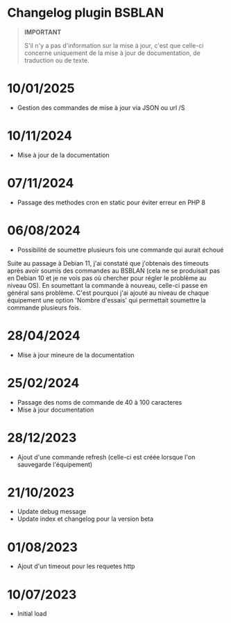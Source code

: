 # Changelog plugin BSBLAN

>**IMPORTANT**
>
>S'il n'y a pas d'information sur la mise à jour, c'est que celle-ci concerne uniquement de la mise à jour de documentation, de traduction ou de texte.

# 10/01/2025

- Gestion des commandes de mise à jour via JSON ou url /S

# 10/11/2024

- Mise à jour de la documentation

# 07/11/2024

- Passage des methodes cron en static pour éviter erreur en PHP 8

# 06/08/2024

- Possibilité de soumettre plusieurs fois une commande qui aurait échoué

Suite au passage à Debian 11, j'ai constaté que j'obtenais des timeouts après avoir soumis des commandes au BSBLAN (cela ne se produisait pas en Debian 10 et je ne vois pas où chercher pour régler le problème au niveau OS). En soumettant la commande à nouveau, celle-ci passe en général sans problème. C'est pourquoi j'ai ajouté au niveau de chaque équipement une option 'Nombre d'essais' qui permettait soumettre la commande plusieurs fois.

# 28/04/2024

- Mise à jour mineure de la documentation

# 25/02/2024

- Passage des noms de commande de 40 à 100 caracteres
- Mise à jour documentation

# 28/12/2023

- Ajout d'une commande refresh (celle-ci est créée lorsque l'on sauvegarde l'équipement)
  
# 21/10/2023

- Update debug message
- Update index et changelog pour la version beta

# 01/08/2023

- Ajout d'un timeout pour les requetes http

# 10/07/2023

- Initial load

